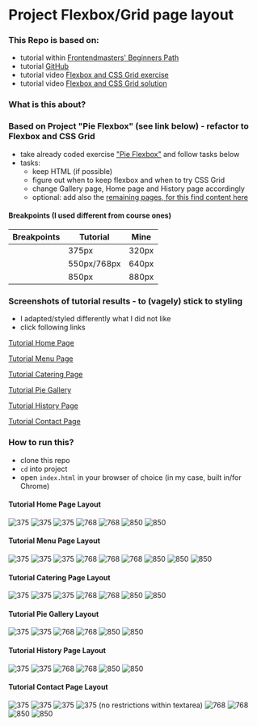# Project Flexbox/Grid page layout

### This Repo is based on:

- tutorial within [Frontendmasters' Beginners Path](https://frontendmasters.com/learn/beginner/)
- tutorial [GitHub](https://github.com/jen4web/fem-layout)
- tutorial video [Flexbox and CSS Grid exercise](https://frontendmasters.com/courses/css-grids-flexbox/flexbox-and-css-grid-exercise-2-setup/)
- tutorial video [Flexbox and CSS Grid solution](https://frontendmasters.com/courses/css-grids-flexbox/flexbox-and-css-grid-exercise-2-solution/)

### What is this about?

### Based on Project "Pie Flexbox" (see link below) - refactor to Flexbox and CSS Grid

- take already coded exercise ["Pie Flexbox"](https://github.com/ElkeHanschen/project-flexbox-page-layout) and follow tasks below
- tasks:
  - keep HTML (if possible)
  - figure out when to keep flexbox and when to try CSS Grid
  - change Gallery page, Home page and History page accordingly
  - optional: add also the [remaining pages, for this find content here](https://github.com/jen4web/fem-layout/tree/master/day-2-grid/18-practice)

#### Breakpoints (I used different from course ones)

| Breakpoints | Tutorial    | Mine  |
| ----------- | ----------- | ----- |
|             | 375px       | 320px |
|             | 550px/768px | 640px |
|             | 850px       | 880px |

### Screenshots of tutorial results - to (vagely) stick to styling

- I adapted/styled differently what I did not like
- click following links

[Tutorial Home Page](#tutorial-home-page-layout)

[Tutorial Menu Page](#tutorial-menu-page-layout)

[Tutorial Catering Page](#tutorial-catering-page-layout)

[Tutorial Pie Gallery](#tutorial-pie-gallery-layout)

[Tutorial History Page](#tutorial-history-page-layout)

[Tutorial Contact Page](#tutorial-contact-page-layout)

### How to run this?

- clone this repo
- `cd` into project
- open `index.html` in your browser of choice (in my case, built in/for Chrome)

#### Tutorial Home Page Layout

![375](screenshots/home_01_375.png)
![375](screenshots/home_02_375.png)
![375](screenshots/home_03_375.png)
![768](screenshots/home_04_768.png)
![768](screenshots/home_05_768.png)
![850](screenshots/home_06_850.png)
![850](screenshots/home_07_850.png)

#### Tutorial Menu Page Layout

![375](screenshots/menu_01_375.png)
![375](screenshots/menu_02_375.png)
![375](screenshots/menu_03_375.png)
![768](screenshots/menu_04_768.png)
![768](screenshots/menu_05_768.png)
![768](screenshots/menu_06_768.png)
![850](screenshots/menu_07_850.png)
![850](screenshots/menu_08_850.png)
![850](screenshots/menu_09_850.png)

#### Tutorial Catering Page Layout

![375](screenshots/cat_01_375.png)
![375](screenshots/cat_02_375.png)
![375](screenshots/cat_03_375.png)
![768](screenshots/cat_04_768.png)
![768](screenshots/cat_05_768.png)
![850](screenshots/cat_06_850.png)
![850](screenshots/cat_07_850.png)

#### Tutorial Pie Gallery Layout

![375](screenshots/pie_01_375.png)
![375](screenshots/pie_02_375.png)
![768](screenshots/pie_03_768.png)
![768](screenshots/pie_04_768.png)
![850](screenshots/pie_05_850.png)
![850](screenshots/pie_06_850.png)

#### Tutorial History Page Layout

![375](screenshots/history_01_375.png)
![375](screenshots/history_02_375.png)
![768](screenshots/history_03_768.png)
![768](screenshots/history_04_768.png)
![850](screenshots/history_05_850.png)
![850](screenshots/history_06_850.png)

#### Tutorial Contact Page Layout

![375](screenshots/cont_01_375.png)
![375](screenshots/cont_02_375.png)
![375](screenshots/cont_03_375.png)
![375](screenshots/cont_04_375.png)
(no restrictions within textarea)
![768](screenshots/cont_05_768.png)
![768](screenshots/cont_06_768.png)
![850](screenshots/cont_07_850.png)
![850](screenshots/cont_08_850.png)
